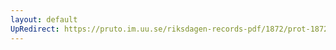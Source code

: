 ```yaml
---
layout: default
UpRedirect: https://pruto.im.uu.se/riksdagen-records-pdf/1872/prot-1872--ak--228/prot-1872--ak--228_037.pdf
---
```

